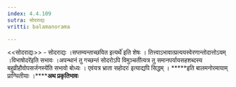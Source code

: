 ```yaml
---
index: 4.4.109
sutra: सोदराद्यः
vritti: balamanorama

---
```

<<सोदराद्यः>> - सोदराद्यः ।सप्तम्यन्ताच्छयित इत्यर्थे॑ इति शेषः । तित्त्वाऽभावात्प्रत्ययस्वेरणान्तोदात्तोऽयम् ।विभाषोदरे॑इति सभावः ।अपन्थानं तु गच्छन्तं सोदरोऽपि विमुञ्चती॑त्यत्र तु समानपर्यायसहशब्दस्य बहुव्रीहौवोपसर्जनस्ये॑ति सभावो बोध्यः । एवंयत्र भ्राता सहोदरः॑ इत्याद्यपि सिद्धम् । *****इति बालमनोरमायाम् प्राग्घितीयाः ।**********अथ प्रकृतिभावः******